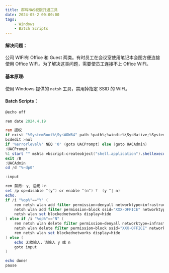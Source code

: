 ```yaml
---
title: 群晖NAS权限开通工具
date: 2024-05-2 00:00:00
tags:
    - Windows
    - Batch Scripts
---
```


####	解决问题：

公司 WIFI有 Office 和 Guest 两类。有时员工在会议室使用笔记本会图方便连接使用 Office WIFI。为了解决这类问题，需要使员工连接不上 Office WIFI。



####	基本原理:

使用 Windows 提供的 `netsh` 工具，禁用掉指定 SSID 的 WIFI。



####	Batch Scripts：

```powershell
@echo off

rem date 2024.4.19

rem 提权
if exist "%SystemRoot%\SysWOW64" path %path%;%windir%\SysNative;%SystemRoot%\SysWOW64;%~dp0
bcdedit >nul
if '%errorlevel%' NEQ '0' (goto UACPrompt) else (goto UACAdmin)
:UACPrompt
%1 start "" mshta vbscript:createobject("shell.application").shellexecute("""%~0""","::",,"runas",1)(window.close)&exit
exit /B
:UACAdmin
cd /d "%~dp0"

:input

rem 禁用: y, 启用：n
set /p op=disable ^(y^) or enable ^(n^) ?  (y ^| n)	
echo.
if /i "%op%"=="Y" (
	rem netsh wlan add filter permission=denyall networktype=infrastructure
	netsh wlan add filter permission=block ssid="XXX-OFFICE" networktype=infrastructure
	netsh wlan set blockednetworks display=hide
) else if /i "%op%"=="N" (
	rem netsh wlan delete filter permission=denyall networktype=infrastructure
	netsh wlan delete filter permission=block ssid="XXX-OFFICE" networktype=infrastructure
	rem netsh wlan set blockednetworks display=hide
) else (
	echo 无效输入，请输入 y 或 n
	goto input
)

echo done!
pause

```

